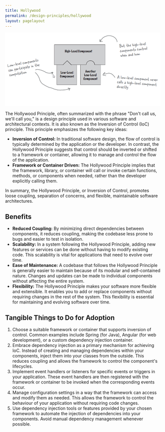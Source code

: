```yaml
---
title: Hollywood 
permalink: /design-principles/hollywood
layout: pagelayout
---
```


![Hollywood](./../../pictures/Hollywood.png)

The Hollywood Principle, often summarized with the phrase "Don't call us, we'll call you," is a design principle used in various software and architectural contexts. It is also known as the Inversion of Control (IoC) principle. This principle emphasizes the following key ideas:

- **Inversion of Control:** In traditional software design, the flow of control is typically determined by the application or the developer. In contrast, the Hollywood Principle suggests that control should be inverted or shifted to a framework or container, allowing it to manage and control the flow of the application.
- **Framework or Container Driven:** The Hollywood Principle implies that the framework, library, or container will call or invoke certain functions, methods, or components when needed, rather than the developer explicitly calling them.

In summary, the Hollywood Principle, or Inversion of Control, promotes loose coupling, separation of concerns, and flexible, maintainable software architectures.

## Benefits

- **Reduced Coupling:** By minimizing direct dependencies between components, it reduces coupling, making the codebase less prone to bugs and easier to test in isolation.
- **Scalability:** In a system following the Hollywood Principle, adding new features or services can be done without having to modify existing code. This scalability is vital for applications that need to evolve over time.
- **Ease of Maintenance:** A codebase that follows the Hollywood Principle is generally easier to maintain because of its modular and self-contained nature. Changes and updates can be made to individual components without affecting the entire system.
- **Flexibility:** The Hollywood Principle makes your software more flexible and extensible. It enables you to add or replace components without requiring changes in the rest of the system. This flexibility is essential for maintaining and evolving software over time.

## Tangible Things to Do for Adoption

1. Choose a suitable framework or container that supports inversion of control. Common examples include Spring (for Java), Angular (for web development), or a custom dependency injection container.
2. Embrace dependency injection as a primary mechanism for achieving IoC. Instead of creating and managing dependencies within your components, inject them into your classes from the outside. This reduces coupling and allows the framework to control the component's lifecycles.
3. Implement event handlers or listeners for specific events or triggers in your application. These event handlers are then registered with the framework or container to be invoked when the corresponding events occur.
4. Manage configuration settings in a way that the framework can access and modify them as needed. This allows the framework to control the behaviour of your application without requiring code changes.
5. Use dependency injection tools or features provided by your chosen framework to automate the injection of dependencies into your components. Avoid manual dependency management whenever possible.
